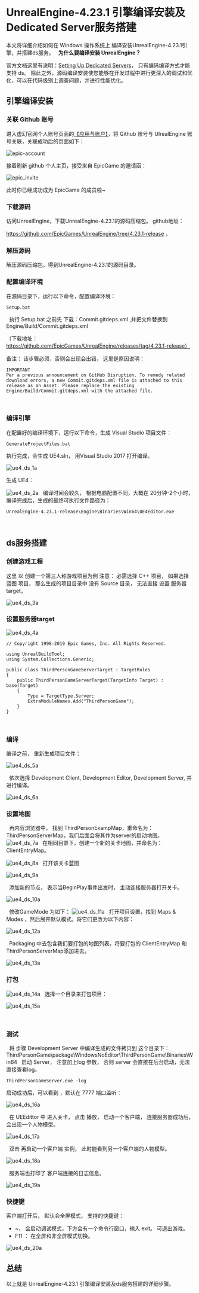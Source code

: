  
# UnrealEngine-4.23.1 引擎编译安装及Dedicated Server服务搭建

本文将详细介绍如何在 Windows 操作系统上 编译安装UnrealEngine-4.23.1引擎，并搭建ds服务。
 
**为什么要编译安装 UnrealEngine？**

官方文档这里有说明：[Setting Up Dedicated Servers](https://docs.unrealengine.com/4.27/en-US/InteractiveExperiences/Networking/HowTo/DedicatedServers/)， 只有编码编译方式才能支持 ds。
除此之外，源码编译安装使您能够在开发过程中进行更深入的调试和优化，可以在代码级别上调查问题，并进行性能优化。
 
 
## 引擎编译安装

### 关联 Github 账号

进入虚幻官网个人账号页面的[【应用与账户】](https://www.epicgames.com/account/connections)，将 Github 账号与 UlrealEngine 账号关联，关联成功后的页面如下：

![epic-account](https://wmxiaozhi.github.io/picx-images-hosting/picx-imgs/2024/epic-account.jpg)

接着刷新 github 个人主页，接受来自 EpicGame 的邀请函：

![epic_invite](https://wmxiaozhi.github.io/picx-images-hosting/picx-imgs/2024/epic_invite.jpg)

此时你已经成功成为 EpicGame 的成员啦~

### 下载源码

访问UnrealEngine，下载UnrealEngine-4.23.1的源码压缩包。 github地址：  

https://github.com/EpicGames/UnrealEngine/tree/4.23.1-release ，
 
###  解压源码

解压源码压缩包，得到UnrealEngine-4.23.1的源码目录。

### 配置编译环境

在源码目录下，运行以下命令，配置编译环境：

```
Setup.bat
```
 
执行 Setup.bat 之前先 下载：Commit.gitdeps.xml ,并把文件替换到 Engine/Build/Commit.gitdeps.xml

 （下载地址：https://github.com/EpicGames/UnrealEngine/releases/tag/4.23.1-release）

备注： 该步骤必须，否则会出现会出错， 这里是原因说明：

```
IMPORTANT
Per a previous announcement on GitHub Disruption. To remedy related download errors, a new Commit.gitdeps.xml file is attached to this release as an Asset. Please replace the existing Engine/Build/Commit.gitdeps.xml with the attached file.
```

 
### 编译引擎

在配置好的编译环境下，运行以下命令，生成 Visual Studio 项目文件：

```
GenerateProjectFiles.bat 
```

执行完成，会生成 UE4.sln， 用Visual Studio 2017 打开编译。

![ue4_ds_1a](https://wmxiaozhi.github.io/picx-images-hosting/picx-imgs/2024/ue4_ds_1a.jpg)

生成 UE4：

![ue4_ds_2a](https://wmxiaozhi.github.io/picx-images-hosting/picx-imgs/2024/ue4_ds_2a.jpg)
 
编译时间会较久， 根据电脑配置不同，大概在 20分钟-2个小时， 编译完成后，生成的最终可执行文件路径为：
``` 
UnrealEngine-4.23.1-release\Engine\Binaries\Win64\UE4Editor.exe
```
 
## ds服务搭建

### 创建游戏工程

这里 以 创建一个第三人称游戏项目为例
注意： 必需选择 C++ 项目， 如果选择 蓝图 项目， 那么生成的项目目录中 没有 Source 目录， 无法直接 设置 服务器 target。

![ue4_ds_3a](https://wmxiaozhi.github.io/picx-images-hosting/picx-imgs/2024/ue4_ds_3a.jpg)

### 设置服务器target

![ue4_ds_4a](https://wmxiaozhi.github.io/picx-images-hosting/picx-imgs/2024/ue4_ds_4a.jpg)

```
// Copyright 1998-2019 Epic Games, Inc. All Rights Reserved.

using UnrealBuildTool;
using System.Collections.Generic;

public class ThirdPersonGameServerTarget : TargetRules
{
	public ThirdPersonGameServerTarget(TargetInfo Target) : base(Target)
	{
		Type = TargetType.Server;
		ExtraModuleNames.Add("ThirdPersonGame");
	}
}
```
 
 
### 编译

编译之前， 重新生成项目文件：

![ue4_ds_5a](https://wmxiaozhi.github.io/picx-images-hosting/picx-imgs/2024/ue4_ds_5a.jpg)
 

 
依次选择 Development Client, Development Editor, Development Server, 并进行编译。 

![ue4_ds_6a](https://wmxiaozhi.github.io/picx-images-hosting/picx-imgs/2024/ue4_ds_6a.jpg)

### 设置地图
 
再内容浏览器中， 找到 ThirdPersonExampMap，重命名为：ThirdPersonServerMap，我们后面会将其作为server的启动地图。
 
![ue4_ds_7a](https://wmxiaozhi.github.io/picx-images-hosting/picx-imgs/2024/ue4_ds_7a.jpg)
 
在相同目录下，创建一个新的关卡地图，并命名为： ClientEntryMap。

![ue4_ds_8a](https://wmxiaozhi.github.io/picx-images-hosting/picx-imgs/2024/ue4_ds_8a.jpg)
 
打开该关卡蓝图

![ue4_ds_9a](https://wmxiaozhi.github.io/picx-images-hosting/picx-imgs/2024/ue4_ds_9a.jpg)

 
添加新的节点， 表示当BeginPlay事件出发时， 主动连接服务器打开关卡。

![ue4_ds_10a](https://wmxiaozhi.github.io/picx-images-hosting/picx-imgs/2024/ue4_ds_10a.jpg)

 
修改GameMode 为如下：
![ue4_ds_11a](https://wmxiaozhi.github.io/picx-images-hosting/picx-imgs/2024/ue4_ds_11a.jpg)
 
打开项目设置，找到 Maps & Modes ，然后展开默认模式。将它们更改为以下内容：

![ue4_ds_12a](https://wmxiaozhi.github.io/picx-images-hosting/picx-imgs/2024/ue4_ds_12a.jpg)

 
Packaging 中去包含我们要打包的地图列表。将要打包的 ClientEntryMap 和 ThirdPersonServerMap添加进去。

![ue4_ds_13a](https://wmxiaozhi.github.io/picx-images-hosting/picx-imgs/2024/ue4_ds_13a.jpg)

### 打包

![ue4_ds_14a](https://wmxiaozhi.github.io/picx-images-hosting/picx-imgs/2024/ue4_ds_14a.jpg)
 
选择一个目录来打包项目：

![ue4_ds_15a](https://wmxiaozhi.github.io/picx-images-hosting/picx-imgs/2024/ue4_ds_15a.jpg)

 
### 测试
 
将 步骤 Development Server 中编译生成的文件拷贝到 这个目录下：ThirdPersonGame\package\WindowsNoEditor\ThirdPersonGame\Binaries\Win64
 
启动 Server， 注意加上log 参数， 否则 server 会直接在后台启动，无法直接查看log。

```
ThirdPersonGameServer.exe -log
```

启动成功后，可以看到 ，默认在 7777 端口监听：

![ue4_ds_16a](https://wmxiaozhi.github.io/picx-images-hosting/picx-imgs/2024/ue4_ds_16a.jpg)

 
在 UEEdittor 中 进入关卡， 点击 播放， 启动一个客户端， 连接服务器成功后，会出现一个人物模型。 

![ue4_ds_17a](https://wmxiaozhi.github.io/picx-images-hosting/picx-imgs/2024/ue4_ds_17a.jpg)

 
双击 再启动一个客户端 实例， 此时能看到另一个客户端的人物模型。

![ue4_ds_18a](https://wmxiaozhi.github.io/picx-images-hosting/picx-imgs/2024/ue4_ds_18a.jpg)

 
服务端也打印了 客户端连接的日志信息。 

![ue4_ds_19a](https://wmxiaozhi.github.io/picx-images-hosting/picx-imgs/2024/ue4_ds_19a.jpg)
 
### 快捷键

客户端打开后， 默认会全屏模式， 支持的快捷键：

- ~， 会启动调试模式，下方会有一个命令行窗口，输入 exit。 可退出游戏。
- F11 ： 在全屏和非全屏模式切换。

![ue4_ds_20a](https://wmxiaozhi.github.io/picx-images-hosting/picx-imgs/2024/ue4_ds_20a.jpg)
 
## 总结
以上就是 UnrealEngine-4.23.1 引擎编译安装及ds服务搭建的详细步骤。
 
